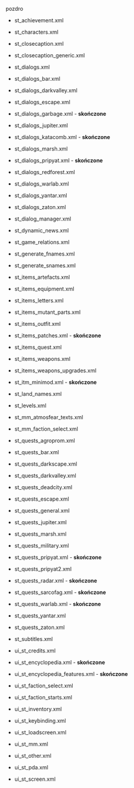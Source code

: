 pozdro

- st_achievement.xml

- st_characters.xml

- st_closecaption.xml

- st_closecaption_generic.xml

- st_dialogs.xml

- st_dialogs_bar.xml

- st_dialogs_darkvalley.xml

- st_dialogs_escape.xml

- st_dialogs_garbage.xml - **skończone**

- st_dialogs_jupiter.xml

- st_dialogs_katacomb.xml - **skończone**

- st_dialogs_marsh.xml

- st_dialogs_pripyat.xml - **skończone**

- st_dialogs_redforest.xml

- st_dialogs_warlab.xml

- st_dialogs_yantar.xml

- st_dialogs_zaton.xml

- st_dialog_manager.xml

- st_dynamic_news.xml

- st_game_relations.xml

- st_generate_fnames.xml

- st_generate_snames.xml

- st_items_artefacts.xml

- st_items_equipment.xml

- st_items_letters.xml

- st_items_mutant_parts.xml

- st_items_outfit.xml

- st_items_patches.xml - **skończone**

- st_items_quest.xml

- st_items_weapons.xml

- st_items_weapons_upgrades.xml

- st_itm_minimod.xml - **skończone** 

- st_land_names.xml

- st_levels.xml

- st_mm_atmosfear_texts.xml

- st_mm_faction_select.xml

- st_quests_agroprom.xml

- st_quests_bar.xml

- st_quests_darkscape.xml

- st_quests_darkvalley.xml

- st_quests_deadcity.xml

- st_quests_escape.xml

- st_quests_general.xml

- st_quests_jupiter.xml

- st_quests_marsh.xml

- st_quests_military.xml

- st_quests_pripyat.xml - **skończone**

- st_quests_pripyat2.xml

- st_quests_radar.xml - **skończone**

- st_quests_sarcofag.xml - **skończone**

- st_quests_warlab.xml - **skończone**

- st_quests_yantar.xml

- st_quests_zaton.xml

- st_subtitles.xml

- ui_st_credits.xml

- ui_st_encyclopedia.xml - **skończone**

- ui_st_encyclopedia_features.xml - **skończone**

- ui_st_faction_select.xml

- ui_st_faction_starts.xml

- ui_st_inventory.xml

- ui_st_keybinding.xml

- ui_st_loadscreen.xml

- ui_st_mm.xml

- ui_st_other.xml

- ui_st_pda.xml

- ui_st_screen.xml

